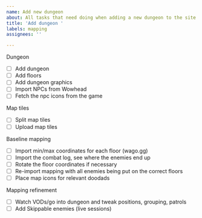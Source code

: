 ```yaml
---
name: Add new dungeon
about: All tasks that need doing when adding a new dungeon to the site.
title: 'Add dungeon '
labels: mapping
assignees: ''

---
```


Dungeon
- [ ] Add dungeon
- [ ] Add floors
- [ ] Add dungeon graphics
- [ ] Import NPCs from Wowhead
- [ ] Fetch the npc icons from the game

Map tiles
- [ ] Split map tiles
- [ ] Upload map tiles

Baseline mapping
- [ ] Import min/max coordinates for each floor (wago.gg)
- [ ] Import the combat log, see where the enemies end up
- [ ] Rotate the floor coordinates if necessary
- [ ] Re-import mapping with all enemies being put on the correct floors
- [ ] Place map icons for relevant doodads

Mapping refinement
- [ ] Watch VODs/go into dungeon and tweak positions, grouping, patrols
- [ ] Add Skippable enemies (live sessions)
